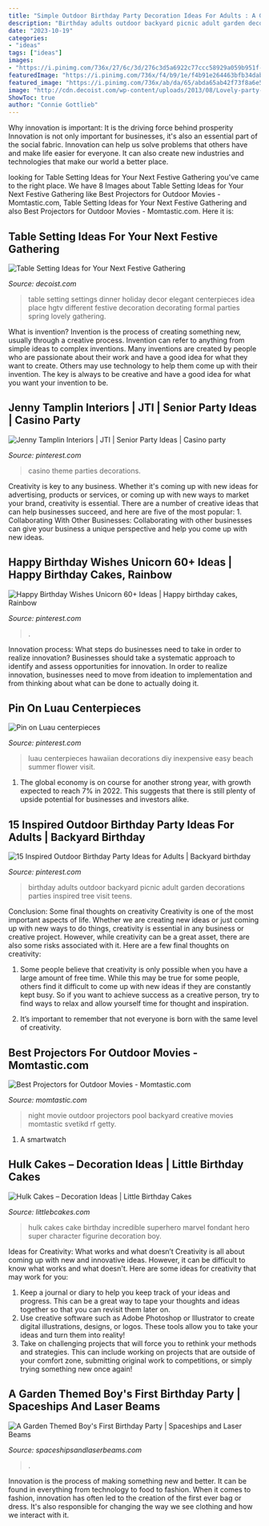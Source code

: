```yaml
---
title: "Simple Outdoor Birthday Party Decoration Ideas For Adults : A Garden Themed Boy&#039;s First Birthday Party"
description: "Birthday adults outdoor backyard picnic adult garden decorations parties inspired tree visit teens"
date: "2023-10-19"
categories:
- "ideas"
tags: ["ideas"]
images:
- "https://i.pinimg.com/736x/27/6c/3d/276c3d5a6922c77ccc58929a059b951f--casino-theme-parties-gambling-party-theme.jpg"
featuredImage: "https://i.pinimg.com/736x/f4/b9/1e/f4b91e264463bfb34dab18c214733764.jpg"
featured_image: "https://i.pinimg.com/736x/ab/da/65/abda65ab42f73f8a6e5ae167a5d7740e.jpg"
image: "http://cdn.decoist.com/wp-content/uploads/2013/08/Lovely-party-table-setting.jpg"
ShowToc: true
author: "Connie Gottlieb"
---
```



Why innovation is important: It is the driving force behind prosperity
Innovation is not only important for businesses, it's also an essential part of the social fabric. Innovation can help us solve problems that others have and make life easier for everyone. It can also create new industries and technologies that make our world a better place.

	

		
looking for Table Setting Ideas for Your Next Festive Gathering you've came to the right place. We have 8 Images about Table Setting Ideas for Your Next Festive Gathering like Best Projectors for Outdoor Movies - Momtastic.com, Table Setting Ideas for Your Next Festive Gathering and also Best Projectors for Outdoor Movies - Momtastic.com. Here it is:
		
    
## Table Setting Ideas For Your Next Festive Gathering

<img loading=lazy src="http://cdn.decoist.com/wp-content/uploads/2013/08/Lovely-party-table-setting.jpg" onerror="this.onerror=null;this.src='https://tse1.mm.bing.net/th?id=OIP.6PccOBnVd6c3yFcRjGz_IgHaJ4&amp;pid=15.1';" alt="Table Setting Ideas for Your Next Festive Gathering">

_Source: decoist.com_

>table setting settings dinner holiday decor elegant centerpieces idea place hgtv different festive decoration decorating formal parties spring lovely gathering. 

	

What is invention?
Invention is the process of creating something new, usually through a creative process. Invention can refer to anything from simple ideas to complex inventions. Many inventions are created by people who are passionate about their work and have a good idea for what they want to create. Others may use technology to help them come up with their invention. The key is always to be creative and have a good idea for what you want your invention to be.

    
## Jenny Tamplin Interiors | JTI | Senior Party Ideas | Casino Party

<img loading=lazy src="https://i.pinimg.com/736x/27/6c/3d/276c3d5a6922c77ccc58929a059b951f--casino-theme-parties-gambling-party-theme.jpg" onerror="this.onerror=null;this.src='https://tse3.mm.bing.net/th?id=OIP.fA8H00KQ0lmBTWSwZ0O7jgHaMY&amp;pid=15.1';" alt="Jenny Tamplin Interiors | JTI | Senior Party Ideas | Casino party">

_Source: pinterest.com_

>casino theme parties decorations. 

	

Creativity is key to any business. Whether it's coming up with new ideas for advertising, products or services, or coming up with new ways to market your brand, creativity is essential. There are a number of creative ideas that can help businesses succeed, and here are five of the most popular: 1. Collaborating With Other Businesses: Collaborating with other businesses can give your business a unique perspective and help you come up with new ideas.

    
## Happy Birthday Wishes Unicorn 60+ Ideas | Happy Birthday Cakes, Rainbow

<img loading=lazy src="https://i.pinimg.com/736x/f4/b9/1e/f4b91e264463bfb34dab18c214733764.jpg" onerror="this.onerror=null;this.src='https://tse4.mm.bing.net/th?id=OIP.ulr_XLJUhKLp_HhBVvjHFQHaOr&amp;pid=15.1';" alt="Happy Birthday Wishes Unicorn 60+ Ideas | Happy birthday cakes, Rainbow">

_Source: pinterest.com_

>. 

	

Innovation process: What steps do businesses need to take in order to realize innovation?
Businesses should take a systematic approach to identify and assess opportunities for innovation. In order to realize innovation, businesses need to move from ideation to implementation and from thinking about what can be done to actually doing it.

    
## Pin On Luau Centerpieces

<img loading=lazy src="https://i.pinimg.com/originals/0a/3b/26/0a3b26c08dfafc4ce872f93e3ff4f1c5.jpg" onerror="this.onerror=null;this.src='https://tse3.mm.bing.net/th?id=OIP.9ZaVIH1oqX0kIHk6gnZNTQHaJ4&amp;pid=15.1';" alt="Pin on Luau centerpieces">

_Source: pinterest.com_

>luau centerpieces hawaiian decorations diy inexpensive easy beach summer flower visit. 

	

1. The global economy is on course for another strong year, with growth expected to reach 7% in 2022. This suggests that there is still plenty of upside potential for businesses and investors alike.

    
## 15 Inspired Outdoor Birthday Party Ideas For Adults | Backyard Birthday

<img loading=lazy src="https://i.pinimg.com/736x/ab/da/65/abda65ab42f73f8a6e5ae167a5d7740e.jpg" onerror="this.onerror=null;this.src='https://tse1.mm.bing.net/th?id=OIP.VOHnM6rNEd5_WlrQcXiV3AHaLH&amp;pid=15.1';" alt="15 Inspired Outdoor Birthday Party Ideas for Adults | Backyard birthday">

_Source: pinterest.com_

>birthday adults outdoor backyard picnic adult garden decorations parties inspired tree visit teens. 

	

Conclusion: Some final thoughts on creativity
Creativity is one of the most important aspects of life. Whether we are creating new ideas or just coming up with new ways to do things, creativity is essential in any business or creative project. However, while creativity can be a great asset, there are also some risks associated with it. Here are a few final thoughts on creativity: 
1. Some people believe that creativity is only possible when you have a large amount of free time. While this may be true for some people, others find it difficult to come up with new ideas if they are constantly kept busy. So if you want to achieve success as a creative person, try to find ways to relax and allow yourself time for thought and inspiration. 

2. It’s important to remember that not everyone is born with the same level of creativity.

    
## Best Projectors For Outdoor Movies - Momtastic.com

<img loading=lazy src="https://cdn3-www.momtastic.com/assets/uploads/2016/04/movie-night-backyard-pool.jpg" onerror="this.onerror=null;this.src='https://tse4.mm.bing.net/th?id=OIP.O0nMVVr_Tjb53pOo4R8OEQHaFj&amp;pid=15.1';" alt="Best Projectors for Outdoor Movies - Momtastic.com">

_Source: momtastic.com_

>night movie outdoor projectors pool backyard creative movies momtastic svetikd rf getty. 

	

1. A smartwatch

    
## Hulk Cakes – Decoration Ideas | Little Birthday Cakes

<img loading=lazy src="http://www.littlebcakes.com/wp-content/uploads/2014/01/Hulk-Cakes.jpg" onerror="this.onerror=null;this.src='https://tse3.mm.bing.net/th?id=OIP.KZZbJWNcClxKH-qOxLOebQHaJ4&amp;pid=15.1';" alt="Hulk Cakes – Decoration Ideas | Little Birthday Cakes">

_Source: littlebcakes.com_

>hulk cakes cake birthday incredible superhero marvel fondant hero super character figurine decoration boy. 

	

Ideas for Creativity: What works and what doesn’t
Creativity is all about coming up with new and innovative ideas. However, it can be difficult to know what works and what doesn't. Here are some ideas for creativity that may work for you: 
1. Keep a journal or diary to help you keep track of your ideas and progress. This can be a great way to tape your thoughts and ideas together so that you can revisit them later on. 
2. Use creative software such as Adobe Photoshop or Illustrator to create digital illustrations, designs, or logos. These tools allow you to take your ideas and turn them into reality! 
3. Take on challenging projects that will force you to rethink your methods and strategies. This can include working on projects that are outside of your comfort zone, submitting original work to competitions, or simply trying something new once again! 

    
## A Garden Themed Boy&#039;s First Birthday Party | Spaceships And Laser Beams

<img loading=lazy src="https://spaceshipsandlaserbeams.com/wp-content/uploads/2015/09/garden-theme-boys-first-birthday-party-ideas.jpg" onerror="this.onerror=null;this.src='https://tse2.mm.bing.net/th?id=OIP.pmWYRZdNl7P9HwprYHqh8QHaLH&amp;pid=15.1';" alt="A Garden Themed Boy&#039;s First Birthday Party | Spaceships and Laser Beams">

_Source: spaceshipsandlaserbeams.com_

>. 

	

Innovation is the process of making something new and better. It can be found in everything from technology to food to fashion. When it comes to fashion, innovation has often led to the creation of the first ever bag or dress. It's also responsible for changing the way we see clothing and how we interact with it.

